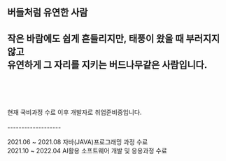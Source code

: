 ## 버들처럼 유연한 사람<br>
작은 바람에도 쉽게 흔들리지만, 태풍이 왔을 때 부러지지 않고<br>
유연하게 그 자리를 지키는 버드나무같은 사람입니다. <br>
<br><br>
------------
<br>
현재 국비과정 수료 이후 개발자로 취업준비중입니다.
<br>
<br>
-------------------

2021.06 ~ 2021.08 자바(JAVA)프로그래밍 과정 수료 <br>
2021.10 ~ 2022.04 AI활용 소프트웨어 개발 및 응용과정 수료 
<!--
**ryu9634/ryu9634** is a ✨ _special_ ✨ repository because its `README.md` (this file) appears on your GitHub profile.

Here are some ideas to get you started:

- 🔭 I’m currently working on ...
- 🌱 I’m currently learning ...
- 👯 I’m looking to collaborate on ...
- 🤔 I’m looking for help with ...
- 💬 Ask me about ...
- 📫 How to reach me: ...
- 😄 Pronouns: ...
- ⚡ Fun fact: ...
-->
